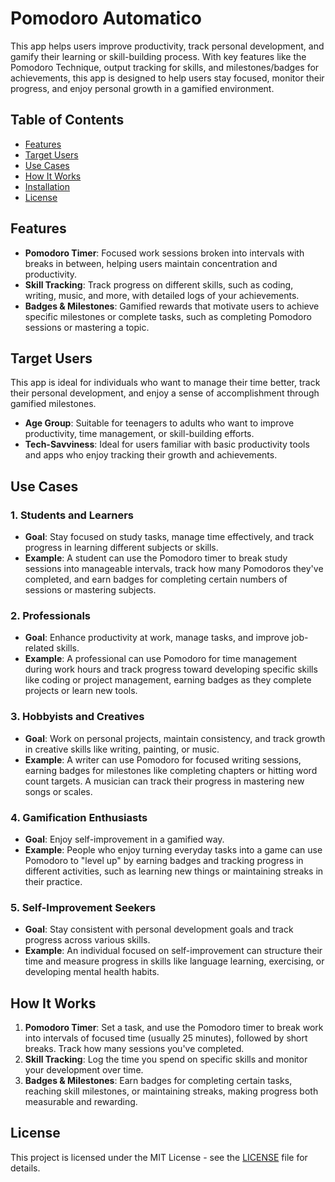 # Pomodoro Automatico

This app helps users improve productivity, track personal development, and gamify their learning or skill-building process. With key features like the Pomodoro Technique, output tracking for skills, and milestones/badges for achievements, this app is designed to help users stay focused, monitor their progress, and enjoy personal growth in a gamified environment.

## Table of Contents
- [Features](#features)
- [Target Users](#target-users)
- [Use Cases](#use-cases)
- [How It Works](#how-it-works)
- [Installation](#installation)
- [License](#license)

## Features
- **Pomodoro Timer**: Focused work sessions broken into intervals with breaks in between, helping users maintain concentration and productivity.
- **Skill Tracking**: Track progress on different skills, such as coding, writing, music, and more, with detailed logs of your achievements.
- **Badges & Milestones**: Gamified rewards that motivate users to achieve specific milestones or complete tasks, such as completing Pomodoro sessions or mastering a topic.
  
## Target Users
This app is ideal for individuals who want to manage their time better, track their personal development, and enjoy a sense of accomplishment through gamified milestones.

- **Age Group**: Suitable for teenagers to adults who want to improve productivity, time management, or skill-building efforts.
- **Tech-Savviness**: Ideal for users familiar with basic productivity tools and apps who enjoy tracking their growth and achievements.

## Use Cases

### 1. **Students and Learners**
- **Goal**: Stay focused on study tasks, manage time effectively, and track progress in learning different subjects or skills.
- **Example**: A student can use the Pomodoro timer to break study sessions into manageable intervals, track how many Pomodoros they've completed, and earn badges for completing certain numbers of sessions or mastering subjects.

### 2. **Professionals**
- **Goal**: Enhance productivity at work, manage tasks, and improve job-related skills.
- **Example**: A professional can use Pomodoro for time management during work hours and track progress toward developing specific skills like coding or project management, earning badges as they complete projects or learn new tools.

### 3. **Hobbyists and Creatives**
- **Goal**: Work on personal projects, maintain consistency, and track growth in creative skills like writing, painting, or music.
- **Example**: A writer can use Pomodoro for focused writing sessions, earning badges for milestones like completing chapters or hitting word count targets. A musician can track their progress in mastering new songs or scales.

### 4. **Gamification Enthusiasts**
- **Goal**: Enjoy self-improvement in a gamified way.
- **Example**: People who enjoy turning everyday tasks into a game can use Pomodoro to "level up" by earning badges and tracking progress in different activities, such as learning new things or maintaining streaks in their practice.

### 5. **Self-Improvement Seekers**
- **Goal**: Stay consistent with personal development goals and track progress across various skills.
- **Example**: An individual focused on self-improvement can structure their time and measure progress in skills like language learning, exercising, or developing mental health habits.

## How It Works
1. **Pomodoro Timer**: Set a task, and use the Pomodoro timer to break work into intervals of focused time (usually 25 minutes), followed by short breaks. Track how many sessions you've completed.
2. **Skill Tracking**: Log the time you spend on specific skills and monitor your development over time.
3. **Badges & Milestones**: Earn badges for completing certain tasks, reaching skill milestones, or maintaining streaks, making progress both measurable and rewarding.

## License
This project is licensed under the MIT License - see the [LICENSE](LICENSE) file for details.
